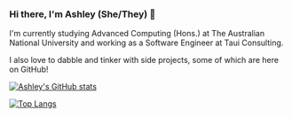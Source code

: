 ### Hi there, I'm Ashley (She/They) 👋

I'm currently studying Advanced Computing (Hons.) at The Australian National University and working as a Software Engineer at Taui Consulting.

I also love to dabble and tinker with side projects, some of which are here on GitHub!

[![Ashley's GitHub stats](https://github-readme-stats.vercel.app/api?username=ashleylamont&count_private=true&show_icons=true&theme=github_dark)](https://github.com/anuraghazra/github-readme-stats)

[![Top Langs](https://github-readme-stats.vercel.app/api/top-langs/?username=ashleylamont&hide=haskell&theme=github_dark&layout=compact)](https://github.com/anuraghazra/github-readme-stats)
